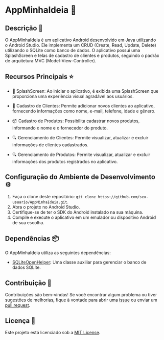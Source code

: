 # AppMinhaIdeia 📱

## Descrição 📄

O AppMinhaIdeia é um aplicativo Android desenvolvido em Java utilizando o Android Studio. Ele implementa um CRUD (Create, Read, Update, Delete) utilizando o SQLite como banco de dados. O aplicativo possui uma SplashScreen e telas de cadastro de clientes e produtos, seguindo o padrão de arquitetura MVC (Model-View-Controller).

## Recursos Principais ⭐️

- 🚀 SplashScreen: Ao iniciar o aplicativo, é exibida uma SplashScreen que proporciona uma experiência visual agradável aos usuários.

- 📝 Cadastro de Clientes: Permite adicionar novos clientes ao aplicativo, fornecendo informações como nome, e-mail, telefone, idade e gênero.

- 📦 Cadastro de Produtos: Possibilita cadastrar novos produtos, informando o nome e o fornecedor do produto.

- 🔍 Gerenciamento de Clientes: Permite visualizar, atualizar e excluir informações de clientes cadastrados.

- 🔍 Gerenciamento de Produtos: Permite visualizar, atualizar e excluir informações dos produtos registrados no aplicativo.

## Configuração do Ambiente de Desenvolvimento ⚙️

1. Faça o clone deste repositório: `git clone https://github.com/seu-usuario/AppMinhaIdeia.git`.
2. Abra o projeto no Android Studio.
3. Certifique-se de ter o SDK do Android instalado na sua máquina.
4. Compile e execute o aplicativo em um emulador ou dispositivo Android de sua escolha.

## Dependências 📦

O AppMinhaIdeia utiliza as seguintes dependências:

- [SQLiteOpenHelper](https://developer.android.com/reference/android/database/sqlite/SQLiteOpenHelper): Uma classe auxiliar para gerenciar o banco de dados SQLite.

## Contribuição 🤝

Contribuições são bem-vindas! Se você encontrar algum problema ou tiver sugestões de melhorias, fique à vontade para abrir uma [issue](https://github.com/seu-usuario/AppMinhaIdeia/issues) ou enviar um [pull request](https://github.com/seu-usuario/AppMinhaIdeia/pulls).

## Licença 📜

Este projeto está licenciado sob a [MIT License](https://opensource.org/licenses/MIT).
